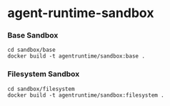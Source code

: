 # agent-runtime-sandbox

### Base Sandbox

```
cd sandbox/base
docker build -t agentruntime/sandbox:base .
```

### Filesystem Sandbox

```
cd sandbox/filesystem
docker build -t agentruntime/sandbox:filesystem .
```